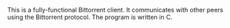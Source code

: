This is a fully-functional Bittorrent client. It communicates with other peers using the Bittorrent protocol. The program is written in C. 
